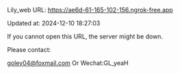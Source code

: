 Lily_web URL: https://ae6d-61-165-102-156.ngrok-free.app

Updated at: 2024-12-10 18:27:03

If you cannot open this URL, the server might be down.

Please contact: 

goley04@foxmail.com Or Wechat:GL_yeaH